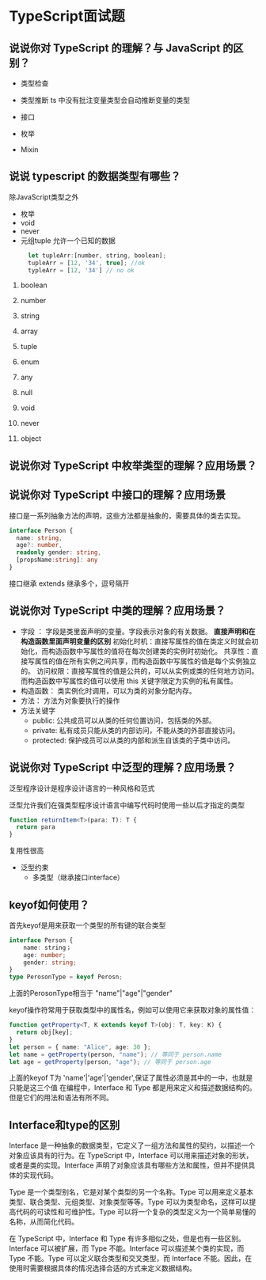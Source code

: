 # TypeScript面试题

## 说说你对 TypeScript 的理解？与 JavaScript 的区别？

- 类型检查
    
- 类型推断
    ts 中没有批注变量类型会自动推断变量的类型
- 接口
- 枚举
- Mixin

## 说说 typescript 的数据类型有哪些？

除JavaScript类型之外

- 枚举
- void
- never
- 元组tuple
    允许一个已知的数据
    ```javascript
      let tupleArr:[number, string, boolean];
      tupleArr = [12, '34', true]; //ok
      typleArr = [12, '34'] // no ok
    ```
1. boolean

2. number
3. string
4. array
5. tuple
6. enum
7. any
8. null
9.  void
10. never
11. object 
## 说说你对 TypeScript 中枚举类型的理解？应用场景？



## 说说你对 TypeScript 中接口的理解？应用场景

接口是一系列抽象方法的声明，这些方法都是抽象的，需要具体的类去实现。

```typescript
interface Person {
  name: string,
  age?: number,
  readonly gender: string,
  [propsName:string]: any
}
```

接口继承 extends 继承多个，逗号隔开

## 说说你对 TypeScript 中类的理解？应用场景？

- 字段 ： 字段是类里面声明的变量。字段表示对象的有关数据。
    **直接声明和在构造函数里面声明变量的区别**
    初始化时机：直接写属性的值在类定义时就会初始化，而构造函数中写属性的值将在每次创建类的实例时初始化。
    共享性：直接写属性的值在所有实例之间共享，而构造函数中写属性的值是每个实例独立的。
    访问权限：直接写属性的值是公共的，可以从实例或类的任何地方访问。而构造函数中写属性的值可以使用 this 关键字限定为实例的私有属性。
- 构造函数： 类实例化时调用，可以为类的对象分配内存。
- 方法： 方法为对象要执行的操作
- 方法关键字
  - public: 公共成员可以从类的任何位置访问，包括类的外部。
  - private: 私有成员只能从类的内部访问，不能从类的外部直接访问。
  - protected: 保护成员可以从类的内部和派生自该类的子类中访问。

## 说说你对 TypeScript 中泛型的理解？应用场景？

泛型程序设计是程序设计语言的一种风格和范式

泛型允许我们在强类型程序设计语言中编写代码时使用一些以后才指定的类型

```typescript
function returnItem<T>(para: T): T {
  return para
}
```

复用性很高
- 泛型约束
  - 多类型（继承接口interface）

## keyof如何使用？
首先keyof是用来获取一个类型的所有键的联合类型
```typescript
interface Person {
    name: string；
    age: number;
    gender: string;
}
type PerosonType = keyof Perosn; 
```
上面的PerosonType相当于 "name"|"age"|"gender"

keyof操作符常用于获取类型中的属性名，例如可以使用它来获取对象的属性值：

```typescript
function getProperty<T, K extends keyof T>(obj: T, key: K) {
  return obj[key];
}
let person = { name: "Alice", age: 30 };
let name = getProperty(person, "name"); // 等同于 person.name
let age = getProperty(person, "age"); // 等同于 person.age
```
上面的keyof T为 'name'|'age'|'gender',保证了属性必须是其中的一中，也就是只能是这三个值
在编程中，Interface 和 Type 都是用来定义和描述数据结构的。但是它们的用法和语法有所不同。
## Interface和type的区别
Interface 是一种抽象的数据类型，它定义了一组方法和属性的契约，以描述一个对象应该具有的行为。在 TypeScript 中，Interface 可以用来描述对象的形状，或者是类的实现。Interface 声明了对象应该具有哪些方法和属性，但并不提供具体的实现代码。

Type 是一个类型别名，它是对某个类型的另一个名称。Type 可以用来定义基本类型、联合类型、元组类型、对象类型等等。Type 可以为类型命名，这样可以提高代码的可读性和可维护性。Type 可以将一个复杂的类型定义为一个简单易懂的名称，从而简化代码。

在 TypeScript 中，Interface 和 Type 有许多相似之处，但是也有一些区别。Interface 可以被扩展，而 Type 不能。Interface 可以描述某个类的实现，而 Type 不能。Type 可以定义联合类型和交叉类型，而 Interface 不能。因此，在使用时需要根据具体的情况选择合适的方式来定义数据结构。